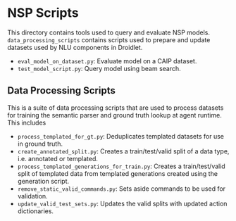 # NSP Scripts

This directory contains tools used to query and evaluate NSP models. `data_processing_scripts` contains scripts used to prepare and update datasets used by NLU components in Droidlet.
- `eval_model_on_dataset.py`: Evaluate model on a CAIP dataset.
- `test_model_script.py`: Query model using beam search.

## Data Processing Scripts
This is a suite of data processing scripts that are used to process datasets for training the semantic parser and ground truth lookup at agent runtime. This includes
- `process_templated_for_gt.py`: Deduplicates templated datasets for use in ground truth.
- `create_annotated_split.py`: Creates a train/test/valid split of a data type, i.e. annotated or templated.
- `process_templated_generations_for_train.py`: Creates a train/test/valid split of templated data from templated generations created using the generation script.
- `remove_static_valid_commands.py`: Sets aside commands to be used for validation.
- `update_valid_test_sets.py`: Updates the valid splits with updated action dictionaries.